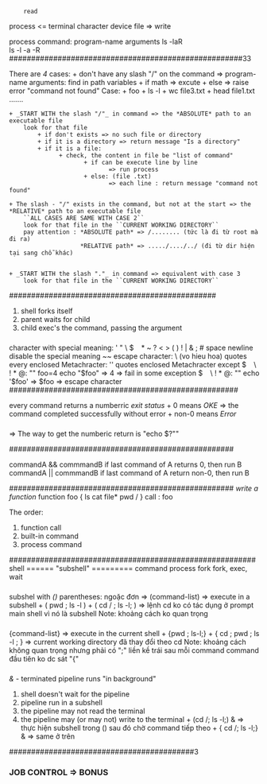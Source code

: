         read
process <= terminal character  device file
        =>
        write

process command: program-name arguments
                 ls           -laR    
                 ls           -l -a -R
#####################################################33

There are *4* cases:
    + don't have any slash "/" on the command => program-name arguments:
        find in path variables
            + if math => excute
            + else => raise error "command not found"
        Case:
            + foo
            + ls -l
            + wc file3.txt
            + head file1.txt
            .......

    + _START WITH the slash "/"_ in command => the *ABSOLUTE* path to an executable file
        look for that file
            + if don't exists => no such file or directory
            + if it is a directory => return message "Is a directory"
            + if it is a file:
                  + check, the content in file be "list of command"
                         + if can be execute line by line
                                => run process
                         + else: (file .txt)
                                => each line : return message "command not found"

    + The slash - "/" exists in the command, but not at the start => the *RELATIVE* path to an executable file
        ``ALL CASES ARE SAME WITH CASE 2``
        look for that file in the ``CURRENT WORKING DIRECTORY``
        pay attention : *ABSOLUTE path* => /........ (tức là đi từ root mà đi ra)
                        *RELATIVE path* => ...../..../../ (đi từ dir hiện tại sang chỗ khác)


    + _START WITH the slash "."_ in command => equivalent with case 3
        look for that file in the ``CURRENT WORKING DIRECTORY``

###############################################
1. shell forks itself
2. parent waits for child
3. child exec's the command, passing the argument


###
character with special meaning:
' " \ $ ` ` * ~ ? < > ( ) ! | & ; # space newline
disable the special meaning ~~ escape character: \ (vo hieu hoa)
quotes every enclosed Metachracter: ''
quotes enclosed Metachracter except $ ` ` \ ! * @: ""
foo=4
echo "$foo" => 4 => fail in some exception $ ` ` \ ! * @: ""
echo '$foo' => $foo => escape character
####################################################

every command returns a numberric _exit status_
    + 0 means *OKE* => the command completed successfully without error
    + non-0 means *Error*
###
=> The way to get the numberic return is "echo $?""



###################################################

commandA && commmandB
    if last command of A returns 0, then run B
commandA || commmandB
    if last command of A return non-0, then run B

###################################################
_write a function_
function foo {
  ls
  cat file*
  pwd /
}
call : foo

The order:
1. function call
2. built-in command
3. process command

########################################################
shell ====== "subshell" ========= command process
       fork             fork, exec, wait

###
subshel with *()* parentheses: ngoặc đơn => (command-list) => execute in a subshell
      + (  pwd  ;   ls -l )
      + (  cd /  ;   ls -l; ) => lệnh cd ko có tác dụng ở prompt main shell vì nó là subshell
Note: khoảng cách ko quan trọng

###
{command-list} => execute in the current shell
      + {pwd ; ls-l;}
      + { cd ; pwd  ;   ls -l  ; } => current working directory đã thay đổi theo cd
Note: khoảng cách không quan trọng
      nhưng phải có ";" liền kề trái sau mỗi command
      command đầu tiên ko dc sát "{"

###
*&* - terminated pipeline runs "in background"
1. shell doesn't wait for the pipeline
2. pipeline run in a subshell
3. the pipeline may not read the terminal
4. the pipeline may (or may not) write to the terminal
        + (cd /; ls -l;) & => thực hiện subshell trong () sau đó chờ command tiếp theo
        + { cd /; ls -l;} & => same ở trên


##########################################3
### JOB CONTROL => BONUS
